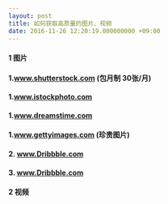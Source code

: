```yaml
---
layout: post
title: 如何获取高质量的图片、视频
date: 2016-11-26 12:20:19.000000000 +09:00
---
```


#### 1 图片

#### 1.www.shutterstock.com (包月制 30张/月)

#### 1.www.istockphoto.com 

#### 1.www.dreamstime.com

#### 1.www.gettyimages.com (珍贵图片)

#### 2. www.Dribbble.com

#### 3. www.Dribbble.com

#### 2 视频




